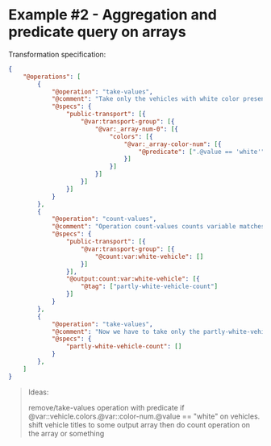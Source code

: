 # Example #2 - Aggregation and predicate query on arrays

Transformation specification:

```json
{
    "@operations": [
        {
            "@operation": "take-values",
            "@comment": "Take only the vehicles with white color present.",
            "@specs": {
                "public-transport": [{
                    "@var:transport-group": [{
                        "@var:_array-num-0": [{
                            "colors": [{
                                "@var:_array-color-num": [{
                                    "@predicate": [".@value == 'white'"]
                                }]
                            }]
                        }]
                    }]
                }]
            }
        },
        {
            "@operation": "count-values",
            "@comment": "Operation count-values counts variable matches and outputs the current number when it encounters @output:count:var:[...] tag.",
            "@specs": {
                "public-transport": [{
                    "@var:transport-group": [{
                        "@count:var:white-vehicle": []
                    }]
                }],
                "@output:count:var:white-vehicle": [{
                    "@tag": ["partly-white-vehicle-count"]
                }]
            }
        },
        {
            "@operation": "take-values",
            "@comment": "Now we have to take only the partly-white-vehicle-count to the output.",
            "@specs": {
                "partly-white-vehicle-count": []
            }
        },
    ]
}
```

> Ideas:
>
> remove/take-values operation with predicate if @var::vehicle.colors.@var::color-num.@value == "white" on vehicles.
> shift vehicle titles to some output array
> then do count operation on the array or something
